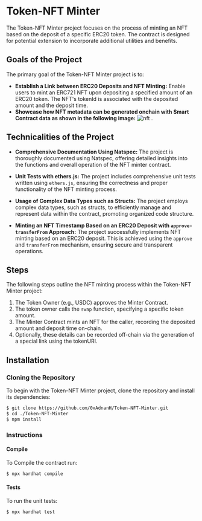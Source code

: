 # Token-NFT Minter

The Token-NFT Minter project focuses on the process of minting an NFT based on the deposit of a specific ERC20 token. The contract is designed for potential extension to incorporate additional utilities and benefits.

## Goals of the Project

The primary goal of the Token-NFT Minter project is to:

- **Establish a Link between ERC20 Deposits and NFT Minting:** Enable users to mint an ERC721 NFT upon depositing a specified amount of an ERC20 token. The NFT's tokenId is associated with the deposited amount and the deposit time.
- **Showcase how NFT metadata can be generated onchain with Smart Contract data as shown in the following image:** ![nft](https://github.com/0xAdnanH/Token-NFT-Minter/assets/123894765/0b8c36e9-cd30-4617-8632-db8dc5650312) . 


## Technicalities of the Project

- **Comprehensive Documentation Using Natspec:** The project is thoroughly documented using Natspec, offering detailed insights into the functions and overall operation of the NFT minter contract.

- **Unit Tests with ethers.js:** The project includes comprehensive unit tests written using `ethers.js`, ensuring the correctness and proper functionality of the NFT minting process.

- **Usage of Complex Data Types such as Structs:** The project employs complex data types, such as structs, to efficiently manage and represent data within the contract, promoting organized code structure.

- **Minting an NFT Timestamp Based on an ERC20 Deposit with `approve-transferFrom` Approach:** The project successfully implements NFT minting based on an ERC20 deposit. This is achieved using the `approve` and `transferFrom` mechanism, ensuring secure and transparent operations.

## Steps

The following steps outline the NFT minting process within the Token-NFT Minter project:

1. The Token Owner (e.g., USDC) approves the Minter Contract.
2. The token owner calls the `swap` function, specifying a specific token amount.
3. The Minter Contract mints an NFT for the caller, recording the deposited amount and deposit time on-chain.
4. Optionally, these details can be recorded off-chain via the generation of a special link using the tokenURI.

## Installation

### Cloning the Repository

To begin with the Token-NFT Minter project, clone the repository and install its dependencies:

```bash
$ git clone https://github.com/0xAdnanH/Token-NFT-Minter.git
$ cd ./Token-NFT-Minter
$ npm install
```

### Instructions

#### Compile

To Compile the contract run:

```bash
$ npx hardhat compile
```

#### Tests

To run the unit tests:

```bash
$ npx hardhat test
```
